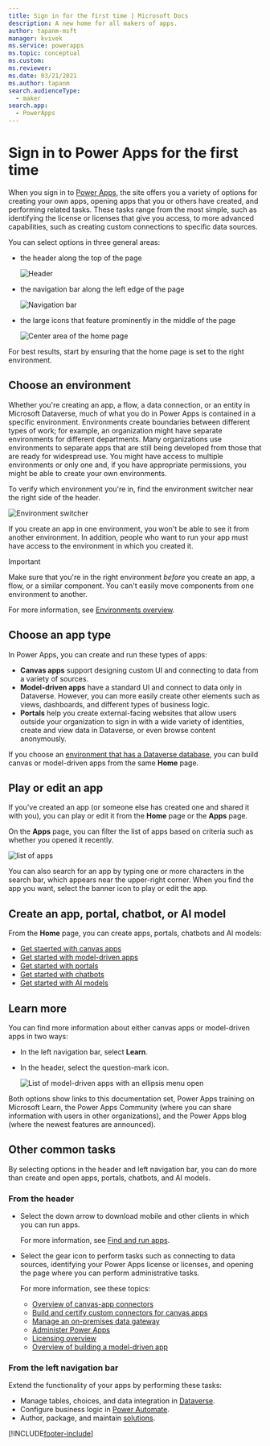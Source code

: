 ```yaml
---
title: Sign in for the first time | Microsoft Docs
description: A new home for all makers of apps.
author: tapanm-msft
manager: kvivek
ms.service: powerapps
ms.topic: conceptual
ms.custom:
ms.reviewer: 
ms.date: 03/21/2021
ms.author: tapanm
search.audienceType: 
  - maker
search.app: 
  - PowerApps
---
```

# Sign in to Power Apps for the first time

When you sign in to [Power Apps](https://make.powerapps.com?utm_source=padocs&utm_medium=linkinadoc&utm_campaign=referralsfromdoc), the site offers you a variety of options for creating your own apps, opening apps that you or others have created, and performing related tasks. These tasks range from the most simple, such as identifying the license or licenses that give you access, to more advanced capabilities, such as creating custom connections to specific data sources.

You can select options in three general areas:

- the header along the top of the page

    ![Header](media/intro-maker-portal/header.png)

- the navigation bar along the left edge of the page

    ![Navigation bar](media/intro-maker-portal/nav-bar.png)

- the large icons that feature prominently in the middle of the page

    ![Center area of the home page](media/intro-maker-portal/center-area.png)

For best results, start by ensuring that the home page is set to the right environment.

## Choose an environment

Whether you're creating an app, a flow, a data connection, or an entity in Microsoft Dataverse, much of what you do in Power Apps is contained in a specific environment. Environments create boundaries between different types of work; for example, an organization might have separate environments for different departments. Many organizations use environments to separate apps that are still being developed from those that are ready for widespread use. You might have access to multiple environments or only one and, if you have appropriate permissions, you might be able to create your own environments.

To verify which environment you're in, find the environment switcher near the right side of the header.

![Environment switcher](media/intro-maker-portal/environment-switcher.png)

If you create an app in one environment, you won't be able to see it from another environment. In addition, people who want to run your app must have access to the environment in which you created it.

> [!IMPORTANT]
> Make sure that you're in the right environment *before* you create an app, a flow, or a similar component. You can't easily move components from one environment to another.

For more information, see [Environments overview](/power-platform/admin/environments-overview).

## Choose an app type

In Power Apps, you can create and run these types of apps:

- **Canvas apps** support designing custom UI and connecting to data from a variety of sources.
- **Model-driven apps** have a standard UI and connect to data only in Dataverse. However, you can more easily create other elements such as views, dashboards, and different types of business logic.
- **Portals** help you create external-facing websites that allow users outside your organization to sign in with a wide variety of identities, create and view data in Dataverse, or even browse content anonymously.

If you choose an [environment that has a Dataverse database](/power-platform/admin/create-environment#create-an-environment-with-a-database), you can build canvas or model-driven apps from the same **Home** page.

## Play or edit an app

If you've created an app (or someone else has created one and shared it with you), you can play or edit it from the **Home** page or the **Apps** page.

On the **Apps** page, you can filter the list of apps based on criteria such as whether you opened it recently.

![list of apps](./media/intro-maker-portal/find-apps.png)

You can also search for an app by typing one or more characters in the search bar, which appears near the upper-right corner. When you find the app you want, select the banner icon to play or edit the app.

## Create an app, portal, chatbot, or AI model

From the **Home** page, you can create apps, portals, chatbots and AI models:

- [Get staerted with canvas apps](/powerapps/maker/canvas-apps/)
- [Get started with model-driven apps](/powerapps/maker/model-driven-apps/)
- [Get started with portals](/powerapps/maker/portals/)
- [Get started with chatbots](/powerapps/chatbots)
- [Get started with AI models](/powerapps/use-ai-builder)

## Learn more

You can find more information about either canvas apps or model-driven apps in two ways:

- In the left navigation bar, select **Learn**.
- In the header, select the question-mark icon.

    ![List of model-driven apps with an ellipsis menu open](media/intro-maker-portal/help-icon.png)

Both options show links to this documentation set, Power Apps training on Microsoft Learn, the Power Apps Community (where you can share information with users in other organizations), and the Power Apps blog (where the newest features are announced).

## Other common tasks

By selecting options in the header and left navigation bar, you can do more than create and open apps, portals, chatbots, and AI models.

### From the header

- Select the down arrow to download mobile and other clients in which you can run apps.

    For more information, see [Find and run apps](../../user/index.md).

- Select the gear icon to perform tasks such as connecting to data sources, identifying your Power Apps license or licenses, and opening the page where you can perform administrative tasks.

    For more information, see these topics:

  - [Overview of canvas-app connectors](connections-list.md)
  - [Build and certify custom connectors for canvas apps](register-custom-api.md)
  - [Manage an on-premises data gateway](gateway-management.md)
  - [Administer Power Apps](/power-platform/admin/admin-guide)
  - [Licensing overview](/power-platform/admin/pricing-billing-skus)
  - [Overview of building a model-driven app](../model-driven-apps/model-driven-app-overview.md)

### From the left navigation bar

Extend the functionality of your apps by performing these tasks:

- Manage tables, choices, and data integration in [Dataverse](../data-platform/data-platform-intro.md).
- Configure business logic in [Power Automate](/flow/getting-started).
- Author, package, and maintain [solutions](../../developer/data-platform/introduction-solutions.md).


[!INCLUDE[footer-include](../../includes/footer-banner.md)]

